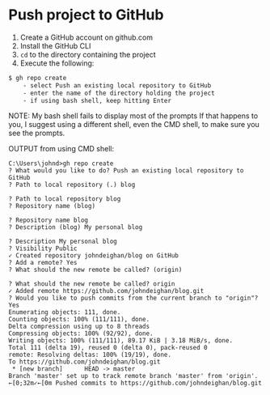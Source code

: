 Push project to GitHub
======================

1. Create a GitHub account on github.com
2. Install the GitHub CLI
3. `cd` to the directory containing the project
4. Execute the following:

```bash
$ gh repo create
	- select Push an existing local repository to GitHub
	- enter the name of the directory holding the project
	- if using bash shell, keep hitting Enter
```

NOTE: My bash shell fails to display most of the prompts
If that happens to you, I suggest using a different shell,
even the CMD shell, to make sure you see the prompts.

OUTPUT from using CMD shell:

```text
C:\Users\johnd>gh repo create
? What would you like to do? Push an existing local repository to GitHub
? Path to local repository (.) blog

? Path to local repository blog
? Repository name (blog)

? Repository name blog
? Description (blog) My personal blog

? Description My personal blog
? Visibility Public
✓ Created repository johndeighan/blog on GitHub
? Add a remote? Yes
? What should the new remote be called? (origin)

? What should the new remote be called? origin
✓ Added remote https://github.com/johndeighan/blog.git
? Would you like to push commits from the current branch to "origin"? Yes
Enumerating objects: 111, done.
Counting objects: 100% (111/111), done.
Delta compression using up to 8 threads
Compressing objects: 100% (92/92), done.
Writing objects: 100% (111/111), 89.17 KiB | 3.18 MiB/s, done.
Total 111 (delta 19), reused 0 (delta 0), pack-reused 0
remote: Resolving deltas: 100% (19/19), done.
To https://github.com/johndeighan/blog.git
 * [new branch]      HEAD -> master
Branch 'master' set up to track remote branch 'master' from 'origin'.
←[0;32m✓←[0m Pushed commits to https://github.com/johndeighan/blog.git

```
